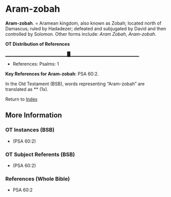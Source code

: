 # Aram-zobah
**Aram-zobah**. 
= Aramean kingdom, also known as Zobah; located north of Damascus; ruled by Hadadezer; defeated and subjugated by David and then controlled by Solomon. 
Other forms include: 
*Aram Zobah*, *Aram-zobah*. 


**OT Distribution of References**

▁▁▁▁▁▁▁▁▁▁▁▁▁▁▁▁▁▁█▁▁▁▁▁▁▁▁▁▁▁▁▁▁▁▁▁▁▁▁
* References: Psalms: 1



**Key References for Aram-zobah**: 
PSA 60:2. 


In the Old Testament (BSB), words representing “Aram-zobah” are translated as 
** (1x). 




Return to [Index](00-Index.md)

## More Information

### OT Instances (BSB)

*  (PSA 60:2)



### OT Subject Referents (BSB)

*  (PSA 60:2)



### References (Whole Bible)

* PSA 60:2




